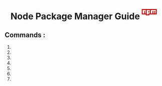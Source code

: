 <h1 align="center"> Node Package Manager Guide <img src="./img/icons8-npm-48.png" > </h1>

## Commands :

1.
1.
1.
1.
1.
1.
1.
